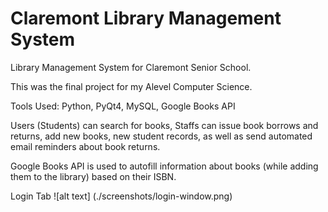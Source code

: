 # Claremont Library Management System

Library Management System for Claremont Senior School.

This was the final project for my Alevel Computer Science.

Tools Used: Python, PyQt4, MySQL, Google Books API

Users (Students) can search for books, Staffs can issue book borrows and returns,
add new books, new student records, as well as send automated email reminders about book returns.

Google Books API is used to autofill information about books (while adding them to the
library) based on their ISBN.

Login Tab
![alt text] (./screenshots/login-window.png)
